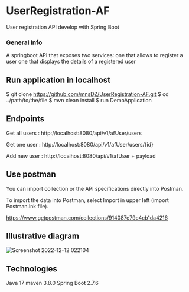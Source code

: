 # UserRegistration-AF
User registration API develop with Spring Boot

### General Info 

A springboot API that exposes two services: 
one that allows to register a user 
one that displays the details of a registered user 


## Run application in localhost 
$ git clone https://github.com/mnsDZ/UserRegistration-AF.git
$ cd ../path/to/the/file
$ mvn clean install
$ run DemoApplication


## Endpoints 
Get all users : 
http://localhost:8080/api/v1/afUser/users 

Get one user : 
http://localhost:8080/api/v1/afUser/users/{id}

Add new user : 
http://localhost:8080/api/v1/afUser + payload


## Use postman
You can import collection or the API specifications directly into Postman.

To import the data into Postman, select Import in upper left (import Postman.lnk file).


https://www.getpostman.com/collections/914087e79c4cb1da4216

## Illustrative diagram
![Screenshot 2022-12-12 022104](https://user-images.githubusercontent.com/33765559/207098903-fc19c9a9-64cc-48d4-a722-92770e2e4d22.png)


## Technologies
Java 17
maven 3.8.0
Spring Boot 2.7.6

